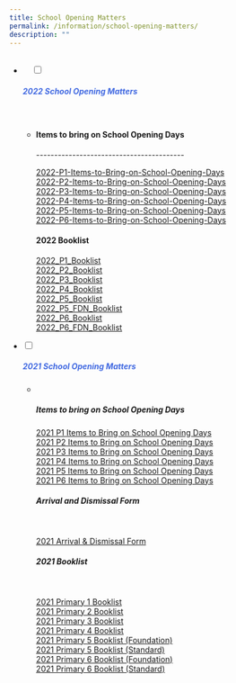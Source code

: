 ```yaml
---
title: School Opening Matters
permalink: /information/school-opening-matters/
description: ""
---
```

<ul class="jekyllcodex_accordion">
  <li>
    <input type="checkbox" id="accordion1">
		<label for="accordion1"><h5 style="color:RoyalBlue">2022 School Opening Matters</h5></label>
    <div>
<ul>
	<li>
		
<h4>Items to bring on School Opening Days</h4>
-----------------------------------------

<p><a href="/files/2022-P1-Items-to-Bring-on-School-Opening-Days.pdf">2022-P1-Items-to-Bring-on-School-Opening-Days</a><br>
<a href="/files/2022-P2-Items-to-Bring-on-School-Opening-Days.pdf">2022-P2-Items-to-Bring-on-School-Opening-Days</a><br>
<a href="/files/2022-P3-Items-to-Bring-on-School-Opening-Days.pdf">2022-P3-Items-to-Bring-on-School-Opening-Days</a><br>
<a href="/files/2022-P4-Items-to-Bring-on-School-Opening-Days.pdf">2022-P4-Items-to-Bring-on-School-Opening-Days</a><br>
<a href="/files/2022-P5-Items-to-Bring-on-School-Opening-Days.pdf">2022-P5-Items-to-Bring-on-School-Opening-Days</a><br>
<a href="/files/2022-P6-Items-to-Bring-on-School-Opening-Days.pdf">2022-P6-Items-to-Bring-on-School-Opening-Days</a><br></p>

		
		
<h4>2022 Booklist</h4>
<p><a href="/files/2022_P1_Booklist.pdf">2022_P1_Booklist</a><br> 
<a href="/files/2022_P2_Booklist.pdf">2022_P2_Booklist</a><br>  <a href="/files/2022_P3_Booklist.pdf">2022_P3_Booklist</a><br>  <a href="/files/2022_P4_Booklist.pdf">2022_P4_Booklist</a><br>  <a href="/files/2022_P5_Booklist.pdf">2022_P5_Booklist</a><br>  <a href="/files/2022_P5_FDN_Booklist.pdf">2022_P5_FDN_Booklist</a><br>  <a href="/files/2022_P6_Booklist.pdf">2022_P6_Booklist</a><br>  <a href="/files/2022_P6_FDN_Booklist.pdf">2022_P6_FDN_Booklist</a><br></p>
		
</li>
			</ul>
		</div>
		</li>
	
<li>
				<input type="checkbox" id="accordion2">
				<label for="accordion2"><h5 style="color:RoyalBlue">2021 School Opening Matters</h5></label>
	<div>
		<ul>
			<li> 

<h5>Items to bring on School Opening Days</h5>
<p><a href="/files/2021-P1-Items-to-Bring-on-School-Opening-Days.pdf">2021 P1 Items to Bring on School Opening Days</a><br>  <a href="/files/2021-P2-Items-to-Bring-on-School-Opening-Days.pdf">2021 P2 Items to Bring on School Opening Days</a><br>  <a href="/files/2021-P3-Items-to-Bring-on-School-Opening-Days.pdf">2021 P3 Items to Bring on School Opening Days</a><br>  <a href="/files/2021-P4-Items-to-Bring-on-School-Opening-Days.pdf">2021 P4 Items to Bring on School Opening Days</a><br>  <a href="/files/2021-P5-Items-to-Bring-on-School-Opening-Days.pdf">2021 P5 Items to Bring on School Opening Days</a><br>  <a href="/files/2021-P6-Items-to-Bring-on-School-Opening-Days.pdf">2021 P6 Items to Bring on School Opening Days</a><br></p>


<h5>Arrival and Dismissal Form</h5><br>
<p><a href="https://riversidepri.moe.edu.sg/wp-content/uploads/2019/01/2019-Arrival-Dismissal-Form.pdf">2021 Arrival &amp; Dismissal Form</a></p>


<h5>2021 Booklist</h5><br>
<p><a href="/files/2021-Primary-1-Booklist.pdf">2021 Primary 1 Booklist</a><br> <a href="/files/2021-Primary-2-Booklist.pdf">2021 Primary 2 Booklist</a><br>  <a href="/files/2021-Primary-3-Booklist.pdf">2021 Primary 3 Booklist</a><br>  <a href="/files/2021-Primary-4-Booklist.pdf">2021 Primary 4 Booklist</a><br>  <a href="/files/2021-Primary-5-Foundation-Booklist.pdf">2021 Primary 5 Booklist (Foundation)</a><br>  <a href="/files/2021-Primary-5-Standard-Booklist.pdf">2021 Primary 5 Booklist (Standard)</a><br>  <a href="/files/2021-Primary-6-Foundation-Booklist.pdf">2021 Primary 6 Booklist (Foundation)</a><br>  <a href="/files/2021-Primary-6-Standard-Booklist.pdf">2021 Primary 6 Booklist (Standard)</a></p>
</li>
			</ul>
		</div>
		</li>